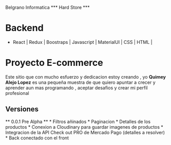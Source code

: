 Belgrano Informatica *** Hard Store ***

# Backend

- React | Redux | Boostraps | Javascript | MaterialUI | CSS | HTML |

# Proyecto E-commerce

Este sitio que con mucho esfuerzo y dedicacion estoy creando , yo **Quimey Alejo Lopez** es una pequeña muestra de que quiero apuntar a crecer y aprender aun mas programando , aceptar desafios y crear mi perfil profesional

 ## Versiones

 ** 0.0.1 Pre Alpha **
    * Filtros añinados 
    * Paginacion
    * Detalles de los productos
    * Conexion a Cloudinary para guardar imagenes de productos
    * Integracion de la API Check out PRO de Mercado Pago (detalles a resolver)
    * Back conectado con el front